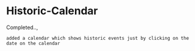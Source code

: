 # Historic-Calendar


Completed..,

`added a calendar which shows historic events just by clicking on the date on the calendar`
